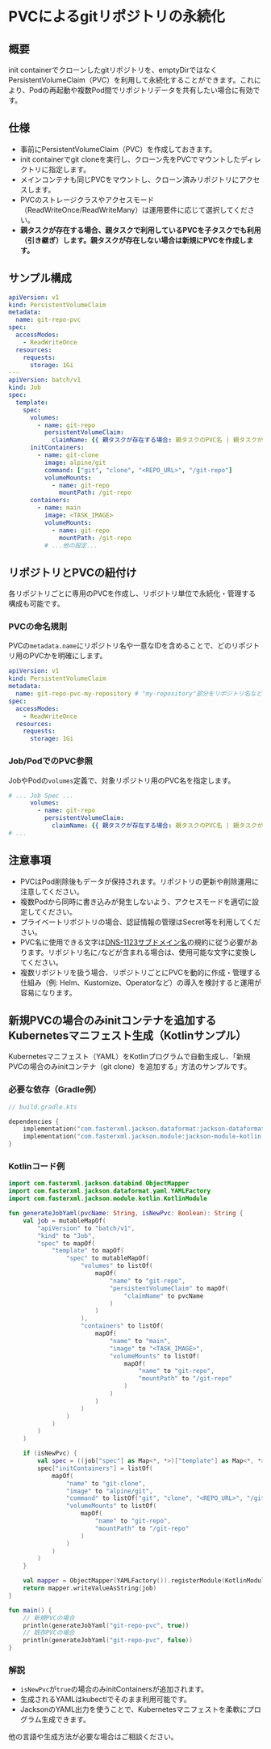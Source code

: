 # PVCによるgitリポジトリの永続化

## 概要
init containerでクローンしたgitリポジトリを、emptyDirではなくPersistentVolumeClaim（PVC）を利用して永続化することができます。これにより、Podの再起動や複数Pod間でリポジトリデータを共有したい場合に有効です。

## 仕様
- 事前にPersistentVolumeClaim（PVC）を作成しておきます。
- init containerでgit cloneを実行し、クローン先をPVCでマウントしたディレクトリに指定します。
- メインコンテナも同じPVCをマウントし、クローン済みリポジトリにアクセスします。
- PVCのストレージクラスやアクセスモード（ReadWriteOnce/ReadWriteMany）は運用要件に応じて選択してください。
- **親タスクが存在する場合、親タスクで利用しているPVCを子タスクでも利用（引き継ぎ）します。親タスクが存在しない場合は新規にPVCを作成します。**

## サンプル構成
```yaml
apiVersion: v1
kind: PersistentVolumeClaim
metadata:
  name: git-repo-pvc
spec:
  accessModes:
    - ReadWriteOnce
  resources:
    requests:
      storage: 1Gi
---
apiVersion: batch/v1
kind: Job
spec:
  template:
    spec:
      volumes:
        - name: git-repo
          persistentVolumeClaim:
            claimName: {{ 親タスクが存在する場合: 親タスクのPVC名 | 親タスクがない場合: 新規PVC名 }}
      initContainers:
        - name: git-clone
          image: alpine/git
          command: ["git", "clone", "<REPO_URL>", "/git-repo"]
          volumeMounts:
            - name: git-repo
              mountPath: /git-repo
      containers:
        - name: main
          image: <TASK_IMAGE>
          volumeMounts:
            - name: git-repo
              mountPath: /git-repo
          # ...他の設定...
```

## リポジトリとPVCの紐付け

各リポジトリごとに専用のPVCを作成し、リポジトリ単位で永続化・管理する構成も可能です。

### PVCの命名規則
PVCの`metadata.name`にリポジトリ名や一意なIDを含めることで、どのリポジトリ用のPVCかを明確にします。

```yaml
apiVersion: v1
kind: PersistentVolumeClaim
metadata:
  name: git-repo-pvc-my-repository # "my-repository"部分をリポジトリ名などに
spec:
  accessModes:
    - ReadWriteOnce
  resources:
    requests:
      storage: 1Gi
```

### Job/PodでのPVC参照
JobやPodの`volumes`定義で、対象リポジトリ用のPVC名を指定します。

```yaml
# ... Job Spec ...
      volumes:
        - name: git-repo
          persistentVolumeClaim:
            claimName: {{ 親タスクが存在する場合: 親タスクのPVC名 | 親タスクがない場合: 新規PVC名 }}
# ...
```

## 注意事項
- PVCはPod削除後もデータが保持されます。リポジトリの更新や削除運用に注意してください。
- 複数Podから同時に書き込みが発生しないよう、アクセスモードを適切に設定してください。
- プライベートリポジトリの場合、認証情報の管理はSecret等を利用してください。
- PVC名に使用できる文字は[DNS-1123サブドメイン名](https://kubernetes.io/docs/concepts/overview/working-with-objects/names/#dns-subdomain-names)の規約に従う必要があります。リポジトリ名に`/`などが含まれる場合は、使用可能な文字に変換してください。
- 複数リポジトリを扱う場合、リポジトリごとにPVCを動的に作成・管理する仕組み（例: Helm、Kustomize、Operatorなど）の導入を検討すると運用が容易になります。

## 新規PVCの場合のみinitコンテナを追加するKubernetesマニフェスト生成（Kotlinサンプル）

Kubernetesマニフェスト（YAML）をKotlinプログラムで自動生成し、「新規PVCの場合のみinitコンテナ（git clone）を追加する」方法のサンプルです。

### 必要な依存（Gradle例）

```kotlin
// build.gradle.kts

dependencies {
    implementation("com.fasterxml.jackson.dataformat:jackson-dataformat-yaml:2.15.2")
    implementation("com.fasterxml.jackson.module:jackson-module-kotlin:2.15.2")
}
```

### Kotlinコード例

```kotlin
import com.fasterxml.jackson.databind.ObjectMapper
import com.fasterxml.jackson.dataformat.yaml.YAMLFactory
import com.fasterxml.jackson.module.kotlin.KotlinModule

fun generateJobYaml(pvcName: String, isNewPvc: Boolean): String {
    val job = mutableMapOf(
        "apiVersion" to "batch/v1",
        "kind" to "Job",
        "spec" to mapOf(
            "template" to mapOf(
                "spec" to mutableMapOf(
                    "volumes" to listOf(
                        mapOf(
                            "name" to "git-repo",
                            "persistentVolumeClaim" to mapOf(
                                "claimName" to pvcName
                            )
                        )
                    ),
                    "containers" to listOf(
                        mapOf(
                            "name" to "main",
                            "image" to "<TASK_IMAGE>",
                            "volumeMounts" to listOf(
                                mapOf(
                                    "name" to "git-repo",
                                    "mountPath" to "/git-repo"
                                )
                            )
                        )
                    )
                )
            )
        )
    )

    if (isNewPvc) {
        val spec = ((job["spec"] as Map<*, *>)["template"] as Map<*, *>)["spec"] as MutableMap<String, Any>
        spec["initContainers"] = listOf(
            mapOf(
                "name" to "git-clone",
                "image" to "alpine/git",
                "command" to listOf("git", "clone", "<REPO_URL>", "/git-repo"),
                "volumeMounts" to listOf(
                    mapOf(
                        "name" to "git-repo",
                        "mountPath" to "/git-repo"
                    )
                )
            )
        )
    }

    val mapper = ObjectMapper(YAMLFactory()).registerModule(KotlinModule())
    return mapper.writeValueAsString(job)
}

fun main() {
    // 新規PVCの場合
    println(generateJobYaml("git-repo-pvc", true))
    // 既存PVCの場合
    println(generateJobYaml("git-repo-pvc", false))
}
```

### 解説
- `isNewPvc`が`true`の場合のみinitContainersが追加されます。
- 生成されるYAMLはkubectlでそのまま利用可能です。
- JacksonのYAML出力を使うことで、Kubernetesマニフェストを柔軟にプログラム生成できます。

他の言語や生成方法が必要な場合はご相談ください。 